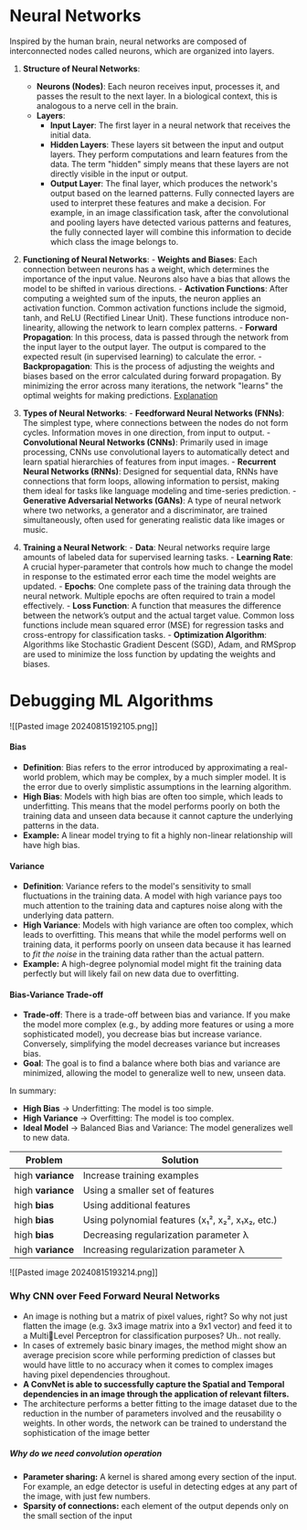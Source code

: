 # Neural Networks
Inspired by the human brain, neural networks are composed of interconnected nodes called neurons, which are organized into layers. 

1. **Structure of Neural Networks**:
	- **Neurons (Nodes)**: Each neuron receives input, processes it, and passes the result to the next layer. In a biological context, this is analogous to a nerve cell in the brain.
	- **Layers**:
	     - **Input Layer**: The first layer in a neural network that receives the initial data.
	     - **Hidden Layers**: These layers sit between the input and output layers. They perform computations and learn features from the data. The term "hidden" simply means that these layers are not directly visible in the input or output.
	     - **Output Layer**: The final layer, which produces the network's output based on the learned patterns. Fully connected layers are used to interpret these features and make a decision. For example, in an image classification task, after the convolutional and pooling layers have detected various patterns and features, the fully connected layer will combine this information to decide which class the image belongs to.

2. **Functioning of Neural Networks**:
	   - **Weights and Biases**: Each connection between neurons has a weight, which determines the importance of the input value. Neurons also have a bias that allows the model to be shifted in various directions.
	   - **Activation Functions**: After computing a weighted sum of the inputs, the neuron applies an activation function. Common activation functions include the sigmoid, tanh, and ReLU (Rectified Linear Unit). These functions introduce non-linearity, allowing the network to learn complex patterns.
	   - **Forward Propagation**: In this process, data is passed through the network from the input layer to the output layer. The output is compared to the expected result (in supervised learning) to calculate the error.
	   - **Backpropagation**: This is the process of adjusting the weights and biases based on the error calculated during forward propagation. By minimizing the error across many iterations, the network "learns" the optimal weights for making predictions. [Explanation](https://www.youtube.com/watch?v=Ilg3gGewQ5U&list=PLZHQObOWTQDNU6R1_67000Dx_ZCJB-3pi&index=3)

3. **Types of Neural Networks**:
	   - **Feedforward Neural Networks (FNNs)**: The simplest type, where connections between the nodes do not form cycles. Information moves in one direction, from input to output.
	   - **Convolutional Neural Networks (CNNs)**: Primarily used in image processing, CNNs use convolutional layers to automatically detect and learn spatial hierarchies of features from input images.
	   - **Recurrent Neural Networks (RNNs)**: Designed for sequential data, RNNs have connections that form loops, allowing information to persist, making them ideal for tasks like language modeling and time-series prediction.
	   - **Generative Adversarial Networks (GANs)**: A type of neural network where two networks, a generator and a discriminator, are trained simultaneously, often used for generating realistic data like images or music.

4. **Training a Neural Network**:
	   - **Data**: Neural networks require large amounts of labeled data for supervised learning tasks.
	   - **Learning Rate**: A crucial hyper-parameter that controls how much to change the model in response to the estimated error each time the model weights are updated.
	   - **Epochs**: One complete pass of the training data through the neural network. Multiple epochs are often required to train a model effectively.
	   - **Loss Function**: A function that measures the difference between the network’s output and the actual target value. Common loss functions include mean squared error (MSE) for regression tasks and cross-entropy for classification tasks.
	   - **Optimization Algorithm**: Algorithms like Stochastic Gradient Descent (SGD), Adam, and RMSprop are used to minimize the loss function by updating the weights and biases.
# Debugging ML Algorithms
![[Pasted image 20240815192105.png]]

#### Bias
- **Definition**: Bias refers to the error introduced by approximating a real-world problem, which may be complex, by a much simpler model. It is the error due to overly simplistic assumptions in the learning algorithm.
- **High Bias**: Models with high bias are often too simple, which leads to underfitting. This means that the model performs poorly on both the training data and unseen data because it cannot capture the underlying patterns in the data.
- **Example:** A linear model trying to fit a highly non-linear relationship will have high bias.

#### Variance
- **Definition**: Variance refers to the model's sensitivity to small fluctuations in the training data. A model with high variance pays too much attention to the training data and captures noise along with the underlying data pattern.
- **High Variance**: Models with high variance are often too complex, which leads to overfitting. This means that while the model performs well on training data, it performs poorly on unseen data because it has learned to *fit the noise* in the training data rather than the actual pattern.
- **Example:** A high-degree polynomial model might fit the training data perfectly but will likely fail on new data due to overfitting.

#### Bias-Variance Trade-off
- **Trade-off**: There is a trade-off between bias and variance. If you make the model more complex (e.g., by adding more features or using a more sophisticated model), you decrease bias but increase variance. Conversely, simplifying the model decreases variance but increases bias.
- **Goal**: The goal is to find a balance where both bias and variance are minimized, allowing the model to generalize well to new, unseen data.

In summary:
- **High Bias** → Underfitting: The model is too simple.
- **High Variance** → Overfitting: The model is too complex.
- **Ideal Model** → Balanced Bias and Variance: The model generalizes well to new data.

| Problem           | Solution                                         |
| ----------------- | ------------------------------------------------ |
| high **variance** | Increase training examples                       |
| high **variance** | Using a smaller set of features                  |
| high **bias**     | Using additional features                        |
| high **bias**     | Using polynomial features (x₁², x₂², x₁x₂, etc.) |
| high **bias**     | Decreasing regularization parameter λ            |
| high **variance** | Increasing regularization parameter λ            |
![[Pasted image 20240815193214.png]]

### Why CNN over Feed Forward Neural Networks 
- An image is nothing but a matrix of pixel values, right? So why not just flatten the image (e.g. 3x3 image matrix into a 9x1 vector) and feed it to a MultiLevel Perceptron for classification purposes? Uh.. not really. 
- In cases of extremely basic binary images, the method might show an average precision score while performing prediction of classes but would have little to no accuracy when it comes to complex images having pixel dependencies throughout.
- **A ConvNet is able to successfully capture the Spatial and Temporal dependencies in an image through the application of relevant filters.** 
- The architecture performs a better fitting to the image dataset due to the reduction in the number of parameters involved and the reusability o weights. In other words, the network can be trained to understand the sophistication of the image better
##### Why do we need convolution operation 
- **Parameter sharing:** A kernel is shared among every section of the input. For example, an edge detector is useful in detecting edges at any part of the image, with just few numbers. 
- **Sparsity of connections:** each element of the output depends only on the small section of the input